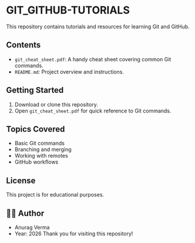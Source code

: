 # GIT_GITHUB-TUTORIALS

This repository contains tutorials and resources for learning Git and GitHub.

## Contents

- `git_cheat_sheet.pdf`: A handy cheat sheet covering common Git commands.
- `README.md`: Project overview and instructions.

## Getting Started

1. Download or clone this repository.
2. Open `git_cheat_sheet.pdf` for quick reference to Git commands.

## Topics Covered

- Basic Git commands
- Branching and merging
- Working with remotes
- GitHub workflows

## License

This project is for educational purposes.

## 🧑‍💻 Author
  - Anurag Verma
  - Year: 2026
Thank you for visiting this repository!

